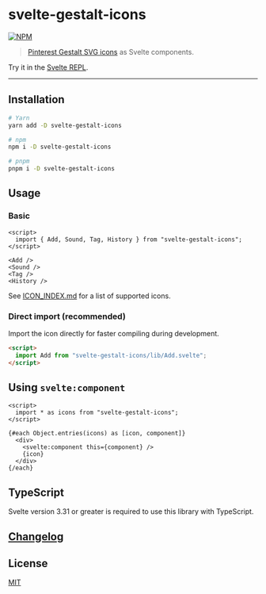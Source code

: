 # svelte-gestalt-icons

[![NPM][npm]][npm-url]

> [Pinterest Gestalt SVG icons](https://github.com/pinterest/gestalt/tree/master/packages/gestalt/src/icons) as Svelte components.

<!-- REPO_URL -->

Try it in the [Svelte REPL](https://svelte.dev/repl/548ac952b4284fbfb2bea5f1803ad727).

---

<!-- TOC -->

## Installation

```sh
# Yarn
yarn add -D svelte-gestalt-icons

# npm
npm i -D svelte-gestalt-icons

# pnpm
pnpm i -D svelte-gestalt-icons
```

## Usage

### Basic

```svelte
<script>
  import { Add, Sound, Tag, History } from "svelte-gestalt-icons";
</script>

<Add />
<Sound />
<Tag />
<History />
```

See [ICON_INDEX.md](ICON_INDEX.md) for a list of supported icons.

### Direct import (recommended)

Import the icon directly for faster compiling during development.

```html
<script>
  import Add from "svelte-gestalt-icons/lib/Add.svelte";
</script>
```

## Using `svelte:component`

```svelte
<script>
  import * as icons from "svelte-gestalt-icons";
</script>

{#each Object.entries(icons) as [icon, component]}
  <div>
    <svelte:component this={component} />
    {icon}
  </div>
{/each}
```

## TypeScript

Svelte version 3.31 or greater is required to use this library with TypeScript.

## [Changelog](CHANGELOG.md)

## License

[MIT](LICENSE)

[npm]: https://img.shields.io/npm/v/svelte-gestalt-icons.svg?color=%230a6955&style=for-the-badge
[npm-url]: https://npmjs.com/package/svelte-gestalt-icons
